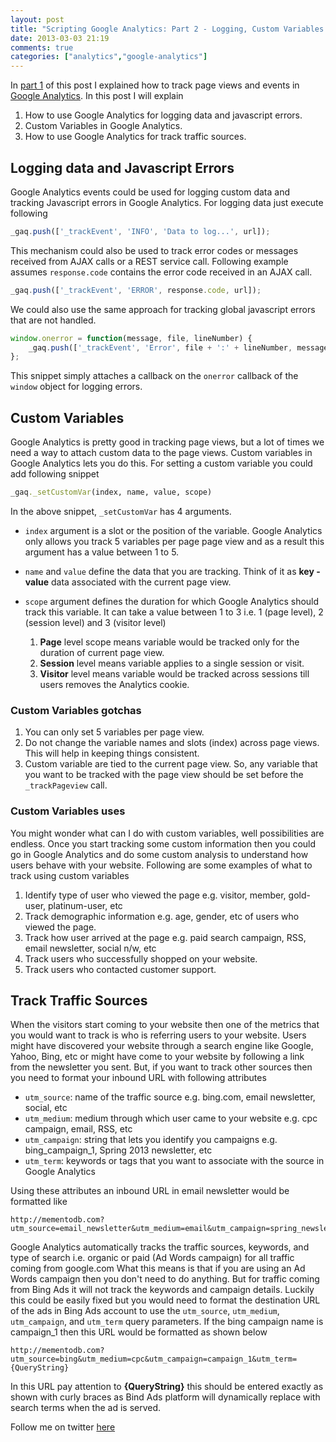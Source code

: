 ```yaml
---
layout: post
title: "Scripting Google Analytics: Part 2 - Logging, Custom Variables & Traffic Sources"
date: 2013-03-03 21:19
comments: true
categories: ["analytics","google-analytics"]
---
```


In [part 1](http://himanshu.gilani.info/blog/2013/01/16/scripting-google-analytics-part-1-tracking-pages-and-events/) of this post I explained how to track page views and events in [Google Analytics](http://www.google.com/analytics/). In this post I will explain

1. How to use Google Analytics for logging data and javascript errors.
2. Custom Variables in Google Analytics.
3. How to use Google Analytics for track traffic sources.

<!-- more -->

## Logging data and Javascript Errors

Google Analytics events could be used for logging custom data and tracking Javascript errors in Google Analytics. For logging data just execute following 

``` javascript Logging Data
_gaq.push(['_trackEvent', 'INFO', 'Data to log...', url]);  
```

This mechanism could also be used to track error codes or messages received from AJAX calls or a REST service call. Following example assumes `response.code` contains the error code received in an AJAX call. 

``` javascript Logging Error Codes
_gaq.push(['_trackEvent', 'ERROR', response.code, url]);  
```

We could also use the same approach for tracking global javascript errors that are not handled.

``` javascript Tracking Javascript errors using Google Analytics
window.onerror = function(message, file, lineNumber) {
  	_gaq.push(['_trackEvent', 'Error', file + ':' + lineNumber, message + '']);
};
```

This snippet simply attaches a callback on the `onerror` callback of the `window` object for logging errors.  

## Custom Variables

Google Analytics is pretty good in tracking page views, but a lot of times we need a way to attach custom data to the page views. Custom variables in Google Analytics lets you do this. For setting a custom variable you could add following snippet

``` ruby Setting Up Custom Variables
_gaq._setCustomVar(index, name, value, scope)
```


In the above snippet, `_setCustomVar` has 4 arguments. 

* `index` argument is a slot or the position of the variable. Google Analytics only allows you track 5 variables per page page view and as a result this argument has a value between 1 to 5.
* `name` and `value` define the data that you are tracking. Think of it as **key - value** data associated with the current page view. 
* `scope` argument defines the duration for which Google Analytics should track this variable. It can take a value between 1 to 3 i.e. 1 (page level), 2 (session level) and 3 (visitor level)

    1. **Page** level scope means variable would be tracked only for the duration of current page view.
    2. **Session** level means variable applies to a single session or visit.
    3. **Visitor** level means variable would be tracked across sessions till users removes the Analytics cookie.

### Custom Variables gotchas

1. You can only set 5 variables per page view.
2. Do not change the variable names and slots (index) across page views. This will help in keeping things consistent.
3. Custom variable are tied to the current page view. So, any variable that you want to be tracked with the page view should be set before the `_trackPageview` call.

### Custom Variables uses

You might wonder what can I do with custom variables, well possibilities are endless. Once you start tracking some custom information then you could go in Google Analytics and do some custom analysis to understand how users behave with your website. Following are some examples of what to track using custom variables

1. Identify type of user  who viewed the page e.g. visitor, member, gold-user, platinum-user, etc
2. Track demographic information e.g. age, gender, etc of users who viewed the page.
3. Track how user arrived at the page e.g. paid search campaign, RSS, email newsletter, social n/w, etc
4. Track users who successfully shopped on your website.
5. Track users who contacted customer support.

## Track Traffic Sources

When the visitors start coming to your website then one of the metrics that you would want to track is who is referring users to your website. Users might have discovered your website through a search engine like Google, Yahoo, Bing, etc or might have come to your website by following a link from the newsletter you sent. But, if you want to track other sources then you need to format your inbound URL with following attributes

* `utm_source`: name of the traffic source e.g. bing.com, email newsletter, social, etc
* `utm_medium`: medium through which user came to your website e.g. cpc campaign, email, RSS, etc
* `utm_campaign`: string that lets you identify you campaigns e.g. bing_campaign_1, Spring 2013 newsletter, etc
* `utm_term`: keywords or tags that you want to associate with the source in Google Analytics 

Using these attributes an inbound URL in email newsletter would be formatted like

```
http://mementodb.com?utm_source=email_newsletter&utm_medium=email&utm_campaign=spring_newsletter
```

Google Analytics automatically tracks the traffic sources, keywords, and type of search i.e. organic or paid (Ad Words campaign) for all traffic coming from google.com What this means is that if you are using an Ad Words campaign then you don't need to do anything. But for traffic coming from Bing Ads it will not track the keywords and campaign details. Luckily this could be easily fixed but you would need to format the destination URL of the ads in Bing Ads account to use the `utm_source`, `utm_medium`, `utm_campaign`, and `utm_term` query parameters. If the bing campaign name is campaign_1 then this URL would be formatted as shown below

```
http://mementodb.com?utm_source=bing&utm_medium=cpc&utm_campaign=campaign_1&utm_term={QueryString}
```

In this URL pay attention to **{QueryString}** this should be entered exactly as shown with curly braces as Bind Ads platform will dynamically replace with search terms when the ad is served.

Follow me on twitter [here](http://twitter.com/hgilani)
